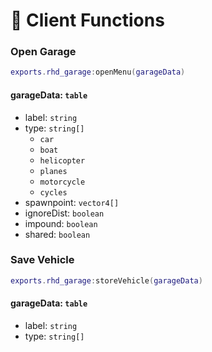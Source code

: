# 📄 Client Functions

### Open Garage

```lua
exports.rhd_garage:openMenu(garageData)
```

#### garageData: `table`

* label: `string`&#x20;
* type: `string[]`&#x20;
  * `car`&#x20;
  * `boat`&#x20;
  * `helicopter`&#x20;
  * `planes`&#x20;
  * `motorcycle`&#x20;
  * `cycles`&#x20;
* spawnpoint: `vector4[]`&#x20;
* ignoreDist: `boolean`&#x20;
* impound: `boolean`&#x20;
* shared: `boolean`&#x20;

### Save Vehicle

```lua
exports.rhd_garage:storeVehicle(garageData)
```

#### garageData: `table`&#x20;

* label: `string`&#x20;
* type: `string[]`&#x20;
